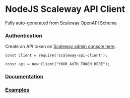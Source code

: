 
# NodeJS Scaleway API Client

Fully auto-generated from [Scaleway OpenAPI Schema](https://developers.scaleway.com/static/c336c02927a3f02afc1b604751f91330/scaleway.baremetal.v1.Api.yml)


### Authentication

Create an API token on [Scaleway admin console here](https://console.scaleway.com/account/organization/credentials).

```
const Client = require('scaleway-api-client');

const api = new Client("YOUR_AUTH_TOKEN_HERE");
```

### [Documentation](./docs)
### [Examples](./examples)
